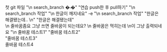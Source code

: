 첫 git 파일
"\n search_branch �۾�" 
"연습 push한 후 pull하기" 
"\n search_branch 작업" 
"\n 한글이 깨지네요" 
-e "\n search_branch 작업" 
"한글은 해결됐는데.. \n" 
"한글은 해결됐는데"   
\n 줄바꿈좀요 
그냥 쓰면 줄바꿈이 되는데요? 
\n 줄바꿈은 먹히는데 \n이 그냥 출력되네요 
"\n 줄바꿈 테스트1" 
"줄바꿈 테스트2"   
"줄바꿈 테스트3"  
줄바꿈 테스트4  
